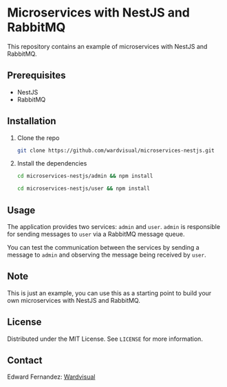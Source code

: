 # Microservices with NestJS and RabbitMQ

This repository contains an example of microservices with NestJS and RabbitMQ.

## Prerequisites

- NestJS
- RabbitMQ

## Installation

1. Clone the repo

   ```sh
   git clone https://github.com/wardvisual/microservices-nestjs.git
   ```

2. Install the dependencies

   ```sh
   cd microservices-nestjs/admin && npm install
   ```

   ```sh
   cd microservices-nestjs/user && npm install
   ```

## Usage

The application provides two services: `admin` and `user`. `admin` is responsible for sending messages to `user` via a RabbitMQ message queue.

You can test the communication between the services by sending a message to `admin` and observing the message being received by `user`.

## Note

This is just an example, you can use this as a starting point to build your own microservices with NestJS and RabbitMQ.

## License

Distributed under the MIT License. See `LICENSE` for more information.

<!-- CONTACT -->

## Contact

Edward Fernandez: [Wardvisual](https://wardvisual.me/)

